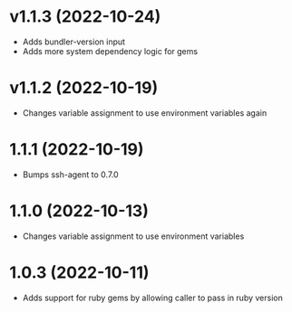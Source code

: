 # v1.1.3 (2022-10-24)
- Adds bundler-version input
- Adds more system dependency logic for gems

# v1.1.2 (2022-10-19)
- Changes variable assignment to use environment variables again

# 1.1.1 (2022-10-19)
- Bumps ssh-agent to 0.7.0

# 1.1.0 (2022-10-13)
- Changes variable assignment to use environment variables

# 1.0.3 (2022-10-11)
- Adds support for ruby gems by allowing caller to pass in ruby version
